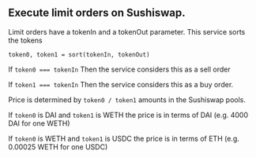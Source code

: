 ## Execute limit orders on Sushiswap.

Limit orders have a tokenIn and a tokenOut parameter. This service sorts the tokens

`token0, token1 = sort(tokenIn, tokenOut)`

If `token0 === tokenIn` Then the service considers this as a sell order

If `token1 === tokenIn` Then the service considers this as a buy order.

Price is determined by `token0 / token1` amounts in the Sushiswap pools.

If `token0` is DAI and `token1` is WETH the price is in terms of DAI (e.g. 4000 DAI for one WETH)

If `token0` is WETH and `token1` is USDC the price is in terms of ETH (e.g. 0.00025 WETH for one USDC)
